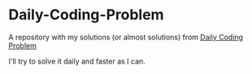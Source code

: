 # Daily-Coding-Problem
A repository with my solutions (or almost solutions) from [Daily Coding Problem](https://www.dailycodingproblem.com/)

I'll try to solve it daily and faster as I can.
